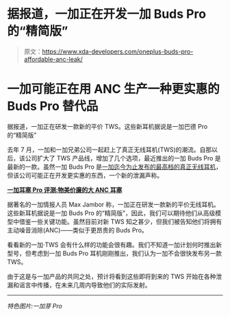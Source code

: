 # 据报道，一加正在开发一加 Buds Pro 的“精简版”

> 原文：<https://www.xda-developers.com/oneplus-buds-pro-affordable-anc-leak/>

# 一加可能正在用 ANC 生产一种更实惠的 Buds Pro 替代品

据报道，一加正在研发一款新的平价 TWS。这些新耳机据说是一加巴德 Pro 的“精简版”

去年 7 月，一加和一加兄弟公司一起赶上了真正无线耳机(TWS)的潮流。自那以后，该公司扩大了 TWS 产品线，增加了几个选项，最近推出的一加 Buds Pro 是最新的一款。虽然一加 Buds Pro 是[一加迄今为止发布的最高档的真正无线耳机](https://www.xda-developers.com/best-wireless-earbuds/)，但该公司可能正在开发更实惠的东西，一个新的泄漏声称。

**[一加耳塞 Pro 评测:物美价廉的大 ANC 耳塞](https://www.xda-developers.com/oneplus-buds-pro-review/)**

据著名的一加情报人员 Max Jambor 称，一加正在研发一款新的平价无线耳机。这些新耳机据说是一加 Buds Pro 的“精简版”，因此，我们可以期待他们从高级模型中借鉴一些关键功能。虽然目前对新 TWS 知之甚少，但我们被告知他们将拥有主动噪音消除(ANC)——类似于更昂贵的 Buds Pro。

看看新的一加·TWS 会有什么样的功能会很有趣。我们不知道一加计划何时推出新型号，但考虑到一加 Buds Pro 耳机刚刚推出，我们认为一加不会很快发布另一款 TWS。

由于这是与一加产品的共同之处，预计将看到这些即将到来的 TWS 开始在各种泄漏和谣言中传播，在未来几周内导致他们的实际发射。

* * *

*特色图片:一加芽 Pro*